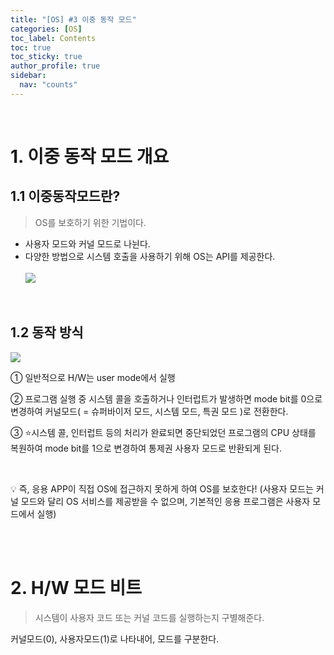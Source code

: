 ```yaml
---
title: "[OS] #3 이중 동작 모드"
categories: [OS]
toc_label: Contents
toc: true
toc_sticky: true
author_profile: true
sidebar:
  nav: "counts"
---
```


<br>

# 1. 이중 동작 모드 개요

## 1.1 이중동작모드란?

> OS를 보호하기 위한 기법이다.

- 사용자 모드와 커널 모드로 나뉜다.
- 다양한 방법으로 시스템 호출을 사용하기 위해 OS는 API를 제공한다.<br><br>
  ![](https://velog.velcdn.com/images/sieunpark/post/5712cad0-47ba-4ef7-b831-f16589335681/image.png)

<br>

## 1.2 동작 방식

![](https://velog.velcdn.com/images/sieunpark/post/44052a4a-29db-41ef-aa39-12d5ac6bf028/image.jpg)

① 일반적으로 H/W는 user mode에서 실행

② 프로그램 실행 중 시스템 콜을 호출하거나 인터럽트가 발생하면 mode bit를 0으로 변경하여 커널모드( = 슈퍼바이저 모드, 시스템 모드, 특권 모드 )로 전환한다.

③ ⭐시스템 콜, 인터럽트 등의 처리가 완료되면 중단되었던 프로그램의 CPU 상태를 복원하여 mode bit를 1으로 변경하여 통제권 사용자 모드로 반환되게 된다.

<br>

💡 즉, 응용 APP이 직접 OS에 접근하지 못하게 하여 OS를 보호한다!
(사용자 모드는 커널 모드와 달리 OS 서비스를 제공받을 수 없으며, 기본적인 응용 프로그램은 사용자 모드에서 실행)

<br><br>

# 2. H/W 모드 비트

> 시스템이 사용자 코드 또는 커널 코드를 실행하는지 구별해준다.

커널모드(0), 사용자모드(1)로 나타내어, 모드를 구분한다.

<br>
